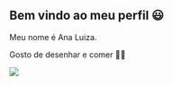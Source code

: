 ## Bem vindo ao meu perfil 😃

Meu nome é Ana Luiza.

Gosto de desenhar e comer 🍔💜



![](https://media1.tenor.com/m/I0Wmfr5E-rsAAAAC/telenovela-laugj.gif)
